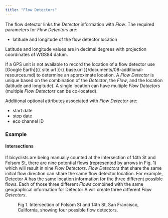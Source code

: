 ```yaml
---
title: "Flow Detectors"
---
```

The flow detector links the _Detector_ information with _Flow_. The required parameters for _Flow Detectors_ are:

* latitude and longitude of the flow detector location

Latitude and longitude values are in decimal degrees with projection coordinates of WGS84 datum.

If a GPS unit is not available to record the location of a flow detector use [Google Earth]({{ site.url }}{{ base.url }}/documents/08-additional-resources.md) to determine an approximate location. A _Flow Detector_ is unique based on the combination of the _Detector_, the _Flow_, and the location (latitude and longitude). A single location can have multiple _Flow Detectors_ (multiple _Flow Detectors_ can be co-located).

Additional optional attributes associated with _Flow Detector_ are:

* start date
* stop date
* eco channel ID

### Example

#### Intersections
If bicyclists are being manually counted at the intersection of 14th St and Folsom St, there are nine potential flows (represented by arrows in Fig. 1) which will result in nine _Flow Detectors_. _Flow Detectors_ that share the same initial flow direction can share the same flow detector location. For example, Detector A has the same location information for the three different possible flows. Each of those three different _Flows_ combined with the same geographical information for Detector A will create three different _Flow Detectors_.

<figure class="align-left">
  <img src="{{ site.url }}{{ site.baseurl }}/assets/images/flowdetectors-img.png" alt="">
  <figcaption>Fig 1. Intersection of Folsom St and 14th St, San Francisco, California, showing four possible flow detectors.</figcaption>
</figure>  
